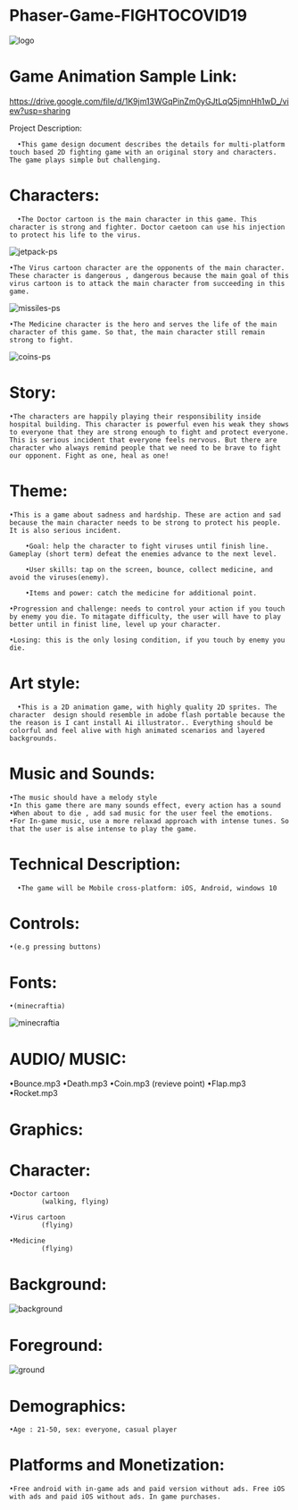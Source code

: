 # Phaser-Game-FIGHTOCOVID19   

![logo](https://user-images.githubusercontent.com/73123638/96476893-6a0bf780-1268-11eb-8018-fe5ba871e0f0.png)
      
# Game Animation Sample Link:

https://drive.google.com/file/d/1K9jm13WGqPinZm0yGJtLqQ5jmnHh1wD_/view?usp=sharing

Project Description:

      •This game design document describes the details for multi-platform touch based 2D fighting game with an original story and characters. The game plays simple but challenging.


# Characters:

      •The Doctor cartoon is the main character in this game. This character is strong and fighter. Doctor caetoon can use his injection to protect his life to the virus.

![jetpack-ps](https://user-images.githubusercontent.com/73123638/96477267-dedf3180-1268-11eb-800f-f2ec3c0081e5.png)


    •The Virus cartoon character are the opponents of the main character.  These character is dangerous , dangerous because the main goal of this virus cartoon is to attack the main character from succeeding in this game.

![missiles-ps](https://user-images.githubusercontent.com/73123638/96477727-6dec4980-1269-11eb-8469-91c5d5fe74c9.png)


 
    •The Medicine character is the hero and serves the life of the main character of this game. So that, the main character still remain strong to fight.


![coins-ps](https://user-images.githubusercontent.com/73123638/96477975-b60b6c00-1269-11eb-9fdc-1c840ed04701.png)

 
# Story:

    •The characters are happily playing their responsibility inside hospital building. This character is powerful even his weak they shows to everyone that they are strong enough to fight and protect everyone. This is serious incident that everyone feels nervous. But there are character who always remind people that we need to be brave to fight our opponent. Fight as one, heal as one!
      
# Theme:

    •This is a game about sadness and hardship. These are action and sad because the main character needs to be strong to protect his people. It is also serious incident.

        •Goal: help the character to fight viruses until finish line. Gameplay (short term) defeat the enemies advance to the next level.
    
        •User skills: tap on the screen, bounce, collect medicine, and avoid the viruses(enemy).
    
        •Items and power: catch the medicine for additional point.
    
	•Progression and challenge: needs to control your action if you touch by enemy you die. To mitagate difficulty, the user will have to play better until in finist line, level up your character.
    
	•Losing: this is the only losing condition, if you touch by enemy you die.

# Art style:

	  •This is a 2D animation game, with highly quality 2D sprites. The character  design should resemble in adobe flash portable because the the reason is I cant install Ai illustrator.. Everything should be colorful and feel alive with high animated scenarios and layered backgrounds.

# Music and Sounds:

	•The music should have a melody style
	•In this game there are many sounds effect, every action has a sound
	•When about to die , add sad music for the user feel the emotions.
	•For In-game music, use a more relaxad approach with intense tunes. So that the user is alse intense to play the game.

# Technical Description:

      •The game will be Mobile cross-platform: iOS, Android, windows 10
      
# Controls:

	•(e.g pressing buttons)

# Fonts:

	•(minecraftia)
![minecraftia](https://user-images.githubusercontent.com/73123638/96478869-c40dbc80-126a-11eb-839c-6ca61e1c9746.png)


# AUDIO/ MUSIC:

•Bounce.mp3
•Death.mp3
•Coin.mp3 (revieve point)
•Flap.mp3
•Rocket.mp3

# Graphics:

# Character:

	•Doctor cartoon
            (walking, flying)

	•Virus cartoon
            (flying)
            
	•Medicine
            (flying)
            
# Background:

![background](https://user-images.githubusercontent.com/73123638/96478287-15697c00-126a-11eb-95a6-9ea46b4f3e46.png)
 
# Foreground:

![ground](https://user-images.githubusercontent.com/73123638/96478615-72fdc880-126a-11eb-9352-8323aa40ddcb.png)
 

# Demographics:

	•Age : 21-50, sex: everyone, casual player
      
# Platforms and Monetization:

	•Free android with in-game ads and paid version without ads. Free iOS with ads and paid iOS without ads. In game purchases.


